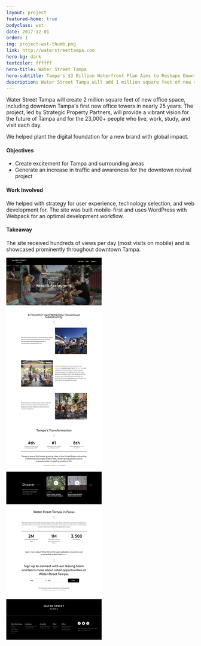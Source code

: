 ```yaml
---
layout: project
featured-home: true
bodyclass: wst
date: 2017-12-01
order: 1
img: project-wst-thumb.png
link: http://waterstreettampa.com
hero-bg: dark
textcolor: ffffff
hero-title: Water Street Tampa
hero-subtitle: Tampa's $3 Billion Waterfront Plan Aims to Reshape Downtown
description: Water Street Tampa will add 1 million square feet of new retail, cultural, educational, and entertainment space at the street-level. I helped plant the digital foundation for a new brand with global impact.
---
```


Water Street Tampa will create 2 million square feet of new office space, including downtown Tampa's first new office towers in nearly 25 years. The project, led by Strategic Property Partners, will provide a vibrant vision for the future of Tampa and for the 23,000+ people who live, work, study, and visit each day.

We helped plant the digital foundation for a new brand with global impact.

#### Objectives

- Create excitement for Tampa and surrounding areas
- Generate an increase in traffic and awareness for the downtown revival project

#### Work Involved

We helped with strategy for user experience, technology selection, and web development for. The site was built mobile-first and uses WordPress with Webpack for an optimal development workflow.

#### Takeaway

The site received hundreds of views per day (most visits on mobile) and is showcased prominently throughout downtown Tampa.

![waterstreet tampa website](/assets/images/project-wst-home.png)
